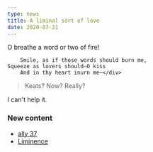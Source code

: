 ```yaml
---
type: news
title: A liminal sort of love
date: 2020-07-21
---
```

<div class="verse">O breathe a word or two of fire!

        Smile, as if those words should burn me,
    Squeeze as lovers should—O kiss
        And in thy heart inurn me—</div>

> Keats? Now? Really?

<!--more-->

I can't help it.

### New content

* [ally 37](/37)
* [Liminence](/liminence)
